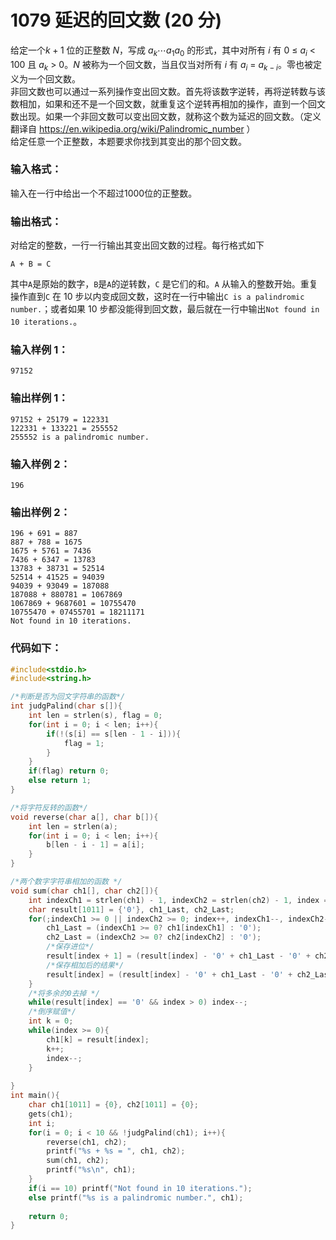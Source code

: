 # 1079 延迟的回文数 (20 分)
给定一个$k+1$ 位的正整数 $N$，写成 $a_{k}⋯a_{1}a_{0}$ 的形式，其中对所有 $i$ 有 0 ≤ $a_i$ < 100 且 $a_k$ > 0。$N$ 被称为一个回文数，当且仅当对所有 $i$ 有 $a_{i}$ = $a_{k - i}$。零也被定义为一个回文数。<br/>
非回文数也可以通过一系列操作变出回文数。首先将该数字逆转，再将逆转数与该数相加，如果和还不是一个回文数，就重复这个逆转再相加的操作，直到一个回文数出现。如果一个非回文数可以变出回文数，就称这个数为延迟的回文数。（定义翻译自 https://en.wikipedia.org/wiki/Palindromic_number ）<br/>
给定任意一个正整数，本题要求你找到其变出的那个回文数。
### 输入格式：
输入在一行中给出一个不超过1000位的正整数。
### 输出格式：
对给定的整数，一行一行输出其变出回文数的过程。每行格式如下
```
A + B = C
```
其中`A`是原始的数字，`B`是`A`的逆转数，`C` 是它们的和。`A` 从输入的整数开始。重复操作直到`C` 在 10 步以内变成回文数，这时在一行中输出`C is a palindromic number.`；或者如果 10 步都没能得到回文数，最后就在一行中输出`Not found in 10 iterations.`。
### 输入样例 1：
```
97152
```
### 输出样例 1：
```
97152 + 25179 = 122331
122331 + 133221 = 255552
255552 is a palindromic number.
```
### 输入样例 2：
```
196
```
### 输出样例 2：
```
196 + 691 = 887
887 + 788 = 1675
1675 + 5761 = 7436
7436 + 6347 = 13783
13783 + 38731 = 52514
52514 + 41525 = 94039
94039 + 93049 = 187088
187088 + 880781 = 1067869
1067869 + 9687601 = 10755470
10755470 + 07455701 = 18211171
Not found in 10 iterations.
```
### 代码如下：
```c
#include<stdio.h>
#include<string.h>

/*判断是否为回文字符串的函数*/ 
int judgPalind(char s[]){
    int len = strlen(s), flag = 0;
    for(int i = 0; i < len; i++){
        if(!(s[i] == s[len - 1 - i])){
            flag = 1;
        }
    }
    if(flag) return 0;
    else return 1;
}

/*将字符反转的函数*/
void reverse(char a[], char b[]){
    int len = strlen(a);
    for(int i = 0; i < len; i++){
        b[len - i - 1] = a[i];
    }
}

/*两个数字字符串相加的函数 */
void sum(char ch1[], char ch2[]){
    int indexCh1 = strlen(ch1) - 1, indexCh2 = strlen(ch2) - 1, index = 0;
    char result[1011] = {'0'}, ch1_Last, ch2_Last;
    for(;indexCh1 >= 0 || indexCh2 >= 0; index++, indexCh1--, indexCh2--){
        ch1_Last = (indexCh1 >= 0? ch1[indexCh1] : '0');
        ch2_Last = (indexCh2 >= 0? ch2[indexCh2] : '0');
        /*保存进位*/ 
        result[index + 1] = (result[index] - '0' + ch1_Last - '0' + ch2_Last - '0')/10 + '0';
        /*保存相加后的结果*/ 
        result[index] = (result[index] - '0' + ch1_Last - '0' + ch2_Last - '0') % 10 + '0';
    }
    /*将多余的0去掉 */
    while(result[index] == '0' && index > 0) index--;
    /*倒序赋值*/ 
    int k = 0;
    while(index >= 0){
        ch1[k] = result[index];
        k++;
        index--;
    } 
    
}
int main(){
    char ch1[1011] = {0}, ch2[1011] = {0};
    gets(ch1);
    int i;
    for(i = 0; i < 10 && !judgPalind(ch1); i++){
        reverse(ch1, ch2);
        printf("%s + %s = ", ch1, ch2);
        sum(ch1, ch2);
        printf("%s\n", ch1);
    }
    if(i == 10) printf("Not found in 10 iterations.");
    else printf("%s is a palindromic number.", ch1);
    
    return 0;
} 
```